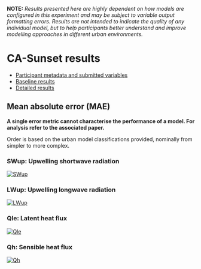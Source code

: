 
**NOTE:** *Results presented here are highly dependent on how models are configured in this experiment and may be subject to variable output formatting errors. Results are not intended to indicate the quality of any individual model, but to help participants better understand and improve modelling approaches in different urban environments.*


# CA-Sunset results

 - [Participant metadata and submitted variables](../index.md)
 - [Baseline results](../baseline/index.md)
 - [Detailed results](../detailed/index.md)

## Mean absolute error (MAE)

**A single error metric cannot characterise the performance of a model. For analysis refer to the associated paper.**

Order is based on the urban model classifications provided, nominally from simpler to more complex.

### <a name="swup"></a>SWup: Upwelling shortwave radiation
[![SWup](CA-Sunset_SWup_MAE.png)](CA-Sunset_SWup_MAE.png)

### <a name="lwup"></a>LWup: Upwelling longwave radiation
[![LWup](CA-Sunset_LWup_MAE.png)](CA-Sunset_LWup_MAE.png)

### <a name="qle"></a>Qle: Latent heat flux
[![Qle](CA-Sunset_Qle_MAE.png)](CA-Sunset_Qle_MAE.png)

### <a name="qh"></a>Qh: Sensible heat flux
[![Qh](CA-Sunset_Qh_MAE.png)](CA-Sunset_Qh_MAE.png)

